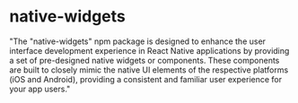 # native-widgets

"The "native-widgets" npm package is designed to enhance the user interface development experience in React Native applications by providing a set of pre-designed native widgets or components. These components are built to closely mimic the native UI elements of the respective platforms (iOS and Android), providing a consistent and familiar user experience for your app users."
